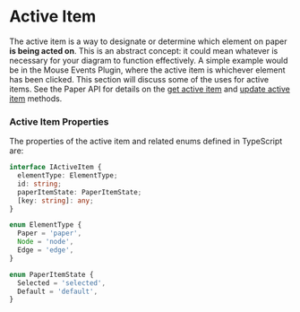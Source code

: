 # Active Item

The active item is a way to designate or determine which element on paper **is being acted on**. This is an abstract concept: it could mean whatever is necessary for your diagram to function effectively. A simple example would be in the Mouse Events Plugin, where the active item is whichever element has been clicked. This section will discuss some of the uses for active items. See the Paper API for details on the [get active item](../basics/paper.md#getactiveitem) and [update active item](../basics/paper.md#updateactiveitem) methods.

### Active Item Properties

The properties of the active item and related enums defined in TypeScript are:

```typescript
interface IActiveItem {
  elementType: ElementType;
  id: string;
  paperItemState: PaperItemState;
  [key: string]: any;
}

enum ElementType {
  Paper = 'paper',
  Node = 'node',
  Edge = 'edge',
}

enum PaperItemState {
  Selected = 'selected',
  Default = 'default',
}
```

#### 




